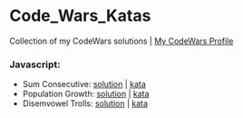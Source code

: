 # Code_Wars_Katas

Collection of my CodeWars solutions | [My CodeWars Profile](https://www.codewars.com/users/sPesce)

### Javascript:

- Sum Consecutive: [solution](Javascript/Beginner%20Series%20%233%20Sum%20of%20Numbers/solution.js) | [kata](https://www.codewars.com/kata/55f2b110f61eb01779000053/train/javascript)
- Population Growth: [solution](Javascript/%20Growth%20of%20a%20Population/solution.js) | [kata](https://www.codewars.com/kata/563b662a59afc2b5120000c6/train/javascript)
- Disemvowel Trolls: [solution]() | [kata](https://www.codewars.com/kata/52fba66badcd10859f00097e/train/javascript)
